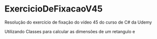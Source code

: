 # ExercicioDeFixacaoV45

Resolução do exercício de fixação do vídeo 45 do curso de C# da Udemy

Utilizando Classes para calcular as dimensões de um retangulo e
